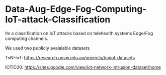 # Data-Aug-Edge-Fog-Computing-IoT-attack-Classification

Its a classification on IoT attacks based on telehealth systems Edge/Fog computing channels.

We used two publicly avaialable datasets 

ToN-IoT: https://research.unsw.edu.au/projects/toniot-datasets

IOTID20: https://sites.google.com/view/iot-network-intrusion-dataset/home
